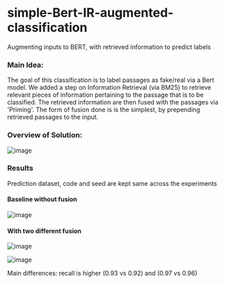 # simple-Bert-IR-augmented-classification
Augmenting inputs to BERT, with retrieved information to predict labels

### Main Idea:
The goal of this classification is to label passages as fake/real via a Bert model.
We added a step on Information Retrieval (via BM25) to retrieve relevant pieces of information pertaining to the passage that is to be classified.
The retrieved information are then fused with the passages via 'Priming'.
The form of fusion done is is the simplest, by prepending retrieved passages to the input.

### Overview of Solution:
![image](https://user-images.githubusercontent.com/54625060/170184988-c058e8ba-687c-40e4-9515-2f32c5881012.png)

### Results
Prediction dataset, code and seed are kept same across the experiments 
#### Baseline without fusion
![image](https://user-images.githubusercontent.com/54625060/170185440-bfbb658b-fdae-42ad-b3e3-f728985dc12f.png)

#### With two different fusion
![image](https://user-images.githubusercontent.com/54625060/170185502-b1c896fa-e6ca-4a87-bcda-5c9b6f142ec2.png)

![image](https://user-images.githubusercontent.com/54625060/170185512-7b0e800e-e1ad-487a-b0d6-bd7ee086a96d.png)

Main differences: recall is higher (0.93 vs 0.92) and (0.97 vs 0.96)
